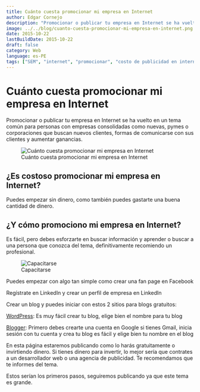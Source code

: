 ```yaml
---
title: Cuánto cuesta promocionar mi empresa en Internet
author: Edgar Cornejo
description: "Promocionar o publicar tu empresa en Internet se ha vuelto en un tema común para personas con empresas consolidadas como nuevas, pymes o corporaciones que buscan nuevos clientes, formas de comunicarse con sus clientes y aumentar ganancias."
image: ../../blog/cuanto-cuesta-promocionar-mi-empresa-en-internet.png
date: 2015-10-22
lastBuildDate: 2015-10-22
draft: false
category: Web
language: es-PE
tags: ["SEM", "internet", "promocionar", "costo de publicidad en internet"]
---
```


# Cuánto cuesta promocionar mi empresa en Internet

Promocionar o publicar tu empresa en Internet se ha vuelto en un tema común para personas con empresas consolidadas como nuevas, pymes o corporaciones que buscan nuevos clientes, formas de comunicarse con sus clientes y aumentar ganancias.

<figure>
  <img src="../../blog/cuanto-cuesta-promocionar-mi-empresa-en-internet.png" alt="Cuánto cuesta promocionar mi empresa en Internet"/>
  <figcaption>Cuánto cuesta promocionar mi empresa en Internet</figcaption>
</figure>

## ¿Es costoso promocionar mi empresa en Internet?

Puedes empezar sin dinero, como también puedes gastarte una buena cantidad de dinero.

## ¿Y cómo promociono mi empresa en Internet?

Es fácil, pero debes esforzarte en buscar información y aprender o buscar a una persona que conozca del tema, definitivamente recomiendo un profesional.

<figure>
  <img src="../../blog/capacitarse.jpg" alt="Capacitarse"/>
  <figcaption>Capacitarse</figcaption>
</figure>

Puedes empezar con algo tan simple como crear una fan page en Facebook

Regístrate en LinkedIn y crear un perfil de empresa en LinkedIn

Crear un blog y puedes iniciar con estos 2 sitios para blogs gratuitos:

<a href="https://es.wordpress.com/" title="WordPress" target="_blank">WordPress</a>: Es muy fácil crear tu blog, elige bien el nombre para tu blog

<a href="https://accounts.google.com/ServiceLogin?service=blogger&ltmpl=start&hl=es&passive=1209600&continue=http://www.blogger.com/home" title="Blogger" target="_blank">Blogger</a>: Primero debes crearte una cuenta en Google si tienes Gmail, inicia sesión con tu cuenta y crea tu blog es fácil y elige bien tu nombre en el blog

En esta página estaremos publicando como lo harás gratuitamente o invirtiendo dinero. Si tienes dinero para invertir, lo mejor sería que contrates a un desarrollador web o una agencia de publicidad. Te recomendamos que te informes del tema.

Estos serían los primeros pasos, seguiremos publicando ya que este tema es grande.
